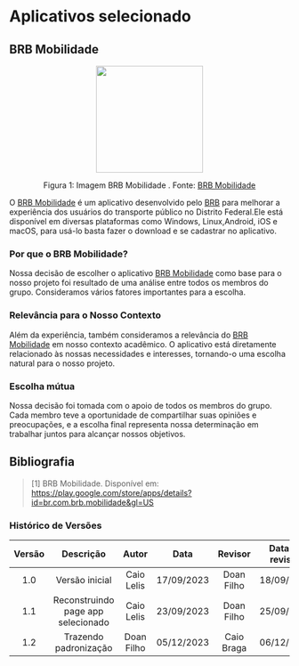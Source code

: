 
# **Aplicativos selecionado**

## **BRB Mobilidade**

<div align="center">
    <img src="../assets/BRB-mobilidade.png" style="width:20vw"/>
    <p> Figura 1: Imagem BRB Mobilidade . Fonte: <a href="https://mobilidade.brb.com.br/passelivre/pages/index.xhtml">BRB Mobilidade</a></p> 
</div>
<p>

O [BRB Mobilidade](https://play.google.com/store/apps/details?id=br.com.brb.mobilidade&gl=US) é um aplicativo desenvolvido pelo [BRB](https://novo.brb.com.br/) para melhorar a experiência dos usuários do transporte público no Distrito Federal.Ele está disponível em diversas plataformas como Windows, Linux,Android, iOS e macOS, para usá-lo basta fazer o download e se cadastrar no aplicativo.
</p>


### **Por que o BRB Mobilidade?**

Nossa decisão de escolher o aplicativo [BRB Mobilidade](https://play.google.com/store/apps/details?id=br.com.brb.mobilidade&gl=US) como base para o nosso projeto foi resultado de uma análise entre todos os membros do grupo. Consideramos vários fatores importantes para a escolha.


### **Relevância para o Nosso Contexto**

Além da experiência, também consideramos a relevância do [BRB Mobilidade](https://play.google.com/store/apps/details?id=br.com.brb.mobilidade&gl=US) em nosso contexto acadêmico. O aplicativo está diretamente relacionado às nossas necessidades e interesses, tornando-o uma escolha natural para o nosso projeto.

### **Escolha mútua**

Nossa decisão foi tomada com o apoio de todos os membros do grupo. Cada membro teve a oportunidade de compartilhar suas opiniões e preocupações, e a escolha final representa nossa determinação em trabalhar juntos para alcançar nossos objetivos.

## **Bibliografia**

> [1] BRB Mobilidade. Disponível em: https://play.google.com/store/apps/details?id=br.com.brb.mobilidade&gl=US

### **Histórico de Versões**

| Versão |          Descrição              |     Autor      |      Data      |   Revisor     |    Data de revisão    |  
|:------:|:-------------------------------:|:--------------:|:--------------:|:-------------:|:---------------------:|
|  1.0   | Versão inicial                      | Caio Lelis   | 17/09/2023   | Doan Filho  | 18/09/2023 |
|  1.1   | Reconstruindo page app selecionado  | Caio Lelis   | 23/09/2023   | Doan Filho  | 25/09/2023 |
|  1.2   | Trazendo padronização  | Doan Filho   | 05/12/2023   | Caio Braga | 06/12/2023 |
